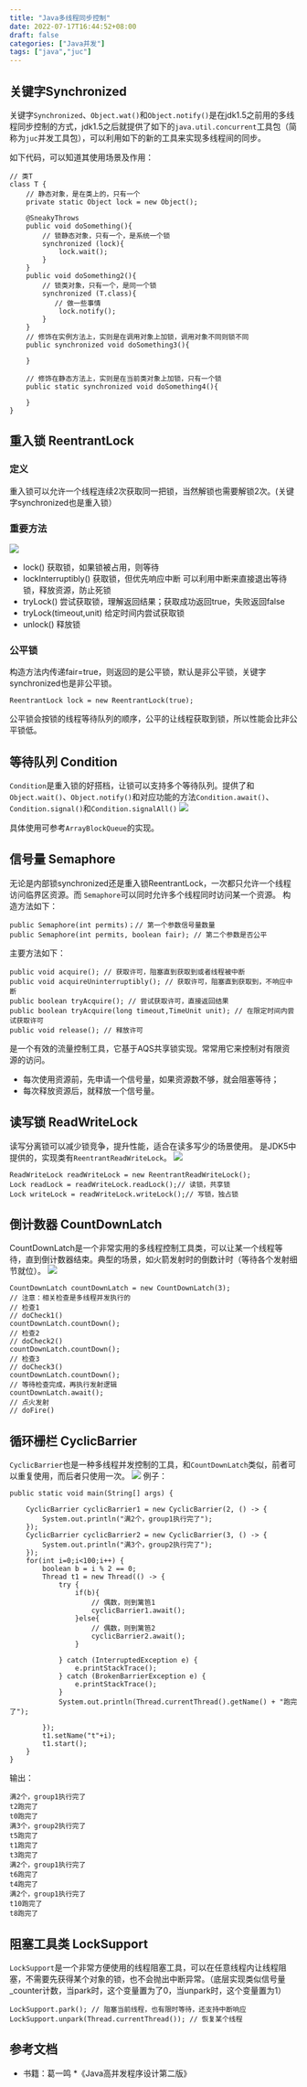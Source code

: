 ```yaml
---
title: "Java多线程同步控制"
date: 2022-07-17T16:44:52+08:00
draft: false
categories: ["Java并发"]
tags: ["java","juc"]
---
```


## 关键字Synchronized
关键字`Synchronized`、`Object.wat()`和`Object.notify()`是在jdk1.5之前用的多线程同步控制的方式，jdk1.5之后就提供了如下的`java.util.concurrent`工具包（简称为`juc`并发工具包），可以利用如下的新的工具来实现多线程间的同步。

如下代码，可以知道其使用场景及作用：
~~~
// 类T
class T {
    // 静态对象，是在类上的，只有一个
    private static Object lock = new Object();

    @SneakyThrows
    public void doSomething(){
        // 锁静态对象，只有一个，是系统一个锁
        synchronized (lock){
            lock.wait();
        }
    }
    public void doSomething2(){
        // 锁类对象，只有一个，是同一个锁
        synchronized (T.class){
           // 做一些事情
            lock.notify();
        }
    }
    // 修饰在实例方法上，实则是在调用对象上加锁，调用对象不同则锁不同
    public synchronized void doSomething3(){

    }

    // 修饰在静态方法上，实则是在当前类对象上加锁，只有一个锁
    public static synchronized void doSomething4(){

    }
}

~~~

## 重入锁 ReentrantLock
### 定义
重入锁可以允许一个线程连续2次获取同一把锁，当然解锁也需要解锁2次。(关键字synchronized也是重入锁）

### 重要方法
![](/mb/images/juc/sync/01.png)
* lock() 获取锁，如果锁被占用，则等待
* lockInterruptibly() 获取锁，但优先响应中断
可以利用中断来直接退出等待锁，释放资源，防止死锁
* tryLock() 尝试获取锁，理解返回结果；获取成功返回true，失败返回false
* tryLock(timeout,unit) 给定时间内尝试获取锁
* unlock() 释放锁

### 公平锁
构造方法内传递fair=true，则返回的是公平锁，默认是非公平锁，关键字synchronized也是非公平锁。
```
ReentrantLock lock = new ReentrantLock(true);
```
公平锁会按锁的线程等待队列的顺序，公平的让线程获取到锁，所以性能会比非公平锁低。

## 等待队列 Condition
`Condition`是重入锁的好搭档，让锁可以支持多个等待队列。提供了和`Object.wait()`、`Object.notify()`和对应功能的方法`Condition.await()`、`Condition.signal()`和`Condition.signalAll()`
![](/mb/images/juc/sync/02.png)

具体使用可参考`ArrayBlockQueue`的实现。

## 信号量 Semaphore
无论是内部锁synchronized还是重入锁ReentrantLock，一次都只允许一个线程访问临界区资源。而
`Semaphore`可以同时允许多个线程同时访问某一个资源。
构造方法如下：
~~~
public Semaphore(int permits)；// 第一个参数信号量数量
public Semaphore(int permits, boolean fair); // 第二个参数是否公平
~~~
主要方法如下：
```
public void acquire(); // 获取许可，阻塞直到获取到或者线程被中断
public void acquireUninterruptibly(); // 获取许可，阻塞直到获取到，不响应中断
public boolean tryAcquire(); // 尝试获取许可，直接返回结果
public boolean tryAcquire(long timeout,TimeUnit unit); // 在限定时间内尝试获取许可
public void release(); // 释放许可
```
是一个有效的流量控制工具，它基于AQS共享锁实现。常常用它来控制对有限资源的访问。
*   每次使用资源前，先申请一个信号量，如果资源数不够，就会阻塞等待；
*   每次释放资源后，就释放一个信号量。
 
## 读写锁 ReadWriteLock
读写分离锁可以减少锁竞争，提升性能，适合在读多写少的场景使用。
是JDK5中提供的，实现类有`ReentrantReadWriteLock`。
![](/mb/images/juc/sync/03.png)

~~~
ReadWriteLock readWriteLock = new ReentrantReadWriteLock();
Lock readLock = readWriteLock.readLock();// 读锁，共享锁
Lock writeLock = readWriteLock.writeLock();// 写锁，独占锁
~~~

## 倒计数器 CountDownLatch
CountDownLatch是一个非常实用的多线程控制工具类，可以让某一个线程等待，直到倒计数器结束。典型的场景，如火箭发射时的倒数计时（等待各个发射细节就位）。
![](/mb/images/juc/sync/04.png)
~~~
CountDownLatch countDownLatch = new CountDownLatch(3);
// 注意：相关检查是多线程并发执行的
// 检查1
// doCheck1()
countDownLatch.countDown();
// 检查2
// doCheck2()
countDownLatch.countDown();
// 检查3
// doCheck3()
countDownLatch.countDown();
// 等待检查完成，再执行发射逻辑
countDownLatch.await();
// 点火发射
// doFire()
~~~
## 循环栅栏 CyclicBarrier
`CyclicBarrier`也是一种多线程并发控制的工具，和`CountDownLatch`类似，前者可以重复使用，而后者只使用一次。
![](/mb/images/juc/sync/05.png)
例子：
~~~
public static void main(String[] args) {

    CyclicBarrier cyclicBarrier1 = new CyclicBarrier(2, () -> {
        System.out.println("满2个，group1执行完了");
    });
    CyclicBarrier cyclicBarrier2 = new CyclicBarrier(3, () -> {
        System.out.println("满3个，group2执行完了");
    });
    for(int i=0;i<100;i++) {
        boolean b = i % 2 == 0;
        Thread t1 = new Thread(() -> {
            try {
                if(b){
                    // 偶数，则到篱笆1
                    cyclicBarrier1.await();
                }else{
                    // 偶数，则到篱笆2
                    cyclicBarrier2.await();
                }

            } catch (InterruptedException e) {
                e.printStackTrace();
            } catch (BrokenBarrierException e) {
                e.printStackTrace();
            }
            System.out.println(Thread.currentThread().getName() + "跑完了");

        });
        t1.setName("t"+i);
        t1.start();
    }
}
~~~
输出：
```
满2个，group1执行完了
t2跑完了
t0跑完了
满3个，group2执行完了
t5跑完了
t1跑完了
t3跑完了
满2个，group1执行完了
t6跑完了
t4跑完了
满2个，group1执行完了
t10跑完了
t8跑完了
```
## 阻塞工具类 LockSupport
`LockSupport`是一个非常方便使用的线程阻塞工具，可以在任意线程内让线程阻塞，不需要先获得某个对象的锁，也不会抛出中断异常。（底层实现类似信号量_counter计数，当park时，这个变量置为了0，当unpark时，这个变量置为1）
 ~~~
LockSupport.park(); // 阻塞当前线程，也有限时等待，还支持中断响应
LockSupport.unpark(Thread.currentThread()); // 恢复某个线程
~~~

## 参考文档
* 书籍：葛一鸣 *《Java高并发程序设计第二版》


